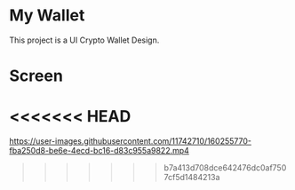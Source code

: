 # My Wallet

This project is a UI Crypto Wallet Design.

# Screen
<<<<<<< HEAD
=======
https://user-images.githubusercontent.com/11742710/160255770-fba250d8-be6e-4ecd-bc16-d83c955a9822.mp4

>>>>>>> b7a413d708dce642476dc0af7507cf5d1484213a
